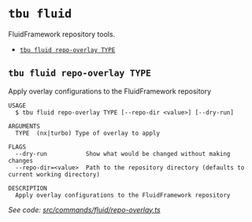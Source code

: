 `tbu fluid`
===========

FluidFramework repository tools.

* [`tbu fluid repo-overlay TYPE`](#tbu-fluid-repo-overlay-type)

## `tbu fluid repo-overlay TYPE`

Apply overlay configurations to the FluidFramework repository

```
USAGE
  $ tbu fluid repo-overlay TYPE [--repo-dir <value>] [--dry-run]

ARGUMENTS
  TYPE  (nx|turbo) Type of overlay to apply

FLAGS
  --dry-run           Show what would be changed without making changes
  --repo-dir=<value>  Path to the repository directory (defaults to current working directory)

DESCRIPTION
  Apply overlay configurations to the FluidFramework repository
```

_See code: [src/commands/fluid/repo-overlay.ts](https://github.com/tylerbutler/tools-monorepo/blob/main/packages/cli/src/commands/fluid/repo-overlay.ts)_
